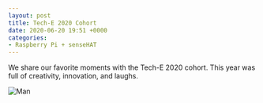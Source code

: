 ```yaml
---
layout: post
title: Tech-E 2020 Cohort
date: 2020-06-20 19:51 +0000
categories:
- Raspberry Pi + senseHAT
---
```

We share our favorite moments with the Tech-E 2020 cohort. This year was full of creativity, innovation, and laughs.

![Man](https://source.unsplash.com/random/1500x1146)